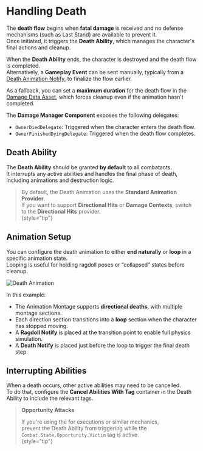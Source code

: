 # Handling Death
<primary-label ref="combat"/>

The **death flow** begins when **fatal damage** is received and no defense mechanisms (such as Last Stand) are available to prevent it.  
Once initiated, it triggers the **Death Ability**, which manages the character's final actions and cleanup.

When the **Death Ability** ends, the character is destroyed and the death flow is completed.  
Alternatively, a **Gameplay Event** can be sent manually, typically from a [Death Animation Notify](cbt_character_animation.md#animation-notifies), 
to finalize the flow earlier.

As a fallback, you can set a **maximum duration** for the death flow in the [Damage Data Asset](cbt_damage_and_defense.md#damage-data), 
which forces cleanup even if the animation hasn’t completed.

The **Damage Manager Component** exposes the following delegates:

- `OwnerDiedDelegate`: Triggered when the character enters the death flow.
- `OwnerFinishedDyingDelegate`: Triggered when the death flow completes.

## Death Ability
The **Death Ability** should be granted **by default** to all combatants.  
It interrupts any active abilities and handles the final phase of death, including animations and destruction logic.

> By default, the Death Animation uses the **Standard Animation Provider**.  
> If you want to support **Directional Hits** or **Damage Contexts**, switch to the **Directional Hits** provider.  
{style="tip"}

## Animation Setup
You can configure the death animation to either **end naturally** or **loop** in a specific animation state.  
Looping is useful for holding ragdoll poses or “collapsed” states before cleanup.

<img src="cbt_death_animation.png" alt="Death Animation" thumbnail="true" border-effect="line"/>

In this example:

- The Animation Montage supports **directional deaths**, with multiple montage sections.
- Each direction section transitions into a **loop** section when the character has stopped moving.
- A **Ragdoll Notify** is placed at the transition point to enable full physics simulation.
- A **Death Notify** is placed just before the loop to trigger the final death step.

## Interrupting Abilities
When a death occurs, other active abilities may need to be cancelled.  
To do that, configure the **Cancel Abilities With Tag** container in the Death Ability to include the relevant tags.

> **Opportunity Attacks**
>
> If you're using the [](cbt_opportunity_attacks.md) for executions or similar mechanics,  
> prevent the Death Ability from triggering while the `Combat.State.Opportunity.Victim` tag is active.  
{style="tip"}
